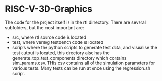 # RISC-V-3D-Graphics
The code for the project itself is in the rtl dirrectory. There are several subfolders, but the most important are:
- src, where rtl source code is located
- test, where verilog testbench code is located
- scripts where the python scripts to generate test data,  and visualise the test output is located, this directory also has the generate_top_test_components directory which contains sim_params.csv. THis csv contains all of the simulation parameters for various tests. Many tests can be run at once using the regression.sh script.
